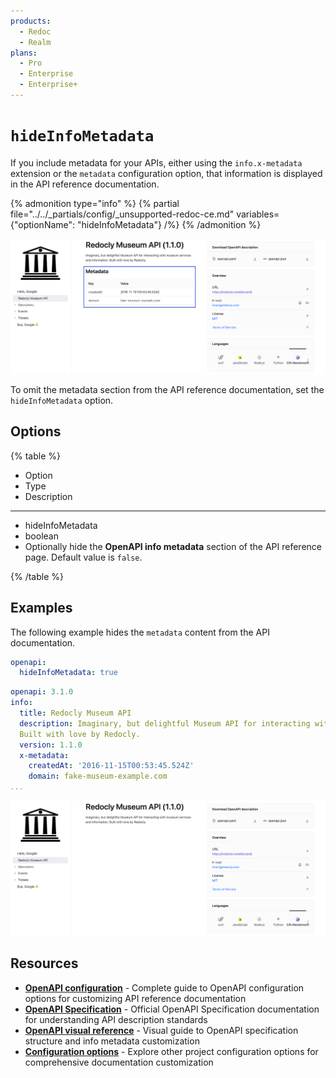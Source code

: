 ```yaml
---
products:
  - Redoc
  - Realm
plans:
  - Pro
  - Enterprise
  - Enterprise+
---
```

# `hideInfoMetadata`

If you include metadata for your APIs, either using the `info.x-metadata` extension or the `metadata` configuration option, that information is displayed in the API reference documentation.

{% admonition type="info" %}
{% partial file="../../_partials/config/_unsupported-redoc-ce.md" variables={"optionName": "hideInfoMetadata"} /%}
{% /admonition %}

![hideInfoMetadata: false](../images/metadata-show.png)

To omit the metadata section from the API reference documentation, set the `hideInfoMetadata` option.


## Options

{% table %}

- Option
- Type
- Description

---

- hideInfoMetadata
- boolean
- Optionally hide the **OpenAPI info metadata** section of the API reference page.
  Default value is `false`.


{% /table %}

## Examples

The following example hides the `metadata` content from the API documentation.

```yaml {% title="redocly.yaml" %}
openapi:
  hideInfoMetadata: true
```

```yaml {% title="openapi.yaml" %}
openapi: 3.1.0
info:
  title: Redocly Museum API
  description: Imaginary, but delightful Museum API for interacting with museum services and information.
  Built with love by Redocly.
  version: 1.1.0
  x-metadata:
    createdAt: '2016-11-15T00:53:45.524Z'
    domain: fake-museum-example.com
...
```

![hideInfoMetadata: true](../images/metadata-hide.png)

## Resources

- **[OpenAPI configuration](./index.md)** - Complete guide to OpenAPI configuration options for customizing API reference documentation
- **[OpenAPI Specification](https://spec.openapis.org/oas/latest.html)** - Official OpenAPI Specification documentation for understanding API description standards
- **[OpenAPI visual reference](https://redocly.com/learn/openapi/openapi-visual-reference)** - Visual guide to OpenAPI specification structure and info metadata customization
- **[Configuration options](../index.md)** - Explore other project configuration options for comprehensive documentation customization
